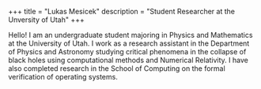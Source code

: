 +++
title = "Lukas Mesicek"
description = "Student Researcher at the Unversity of Utah"
+++ 


Hello! I am an undergraduate student majoring in Physics and Mathematics at the University of Utah. I work as a research assistant in the Department of Physics and Astronomy studying critical phenomena in the collapse of black holes using computational methods and Numerical Relativity. I have also completed research in the School of Computing on the formal verification of operating systems.